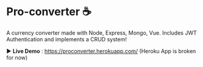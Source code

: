 # Pro-converter ☕️
A currency converter made with Node, Express, Mongo, Vue. Includes JWT Authentication and implements a CRUD system!

:arrow_forward: **Live Demo** : https://proconverter.herokuapp.com/
(Heroku App is broken for now)
